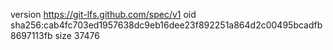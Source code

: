 version https://git-lfs.github.com/spec/v1
oid sha256:cab4fc703ed1957638dc9eb16dee23f892251a864d2c00495bcadfb8697113fb
size 37476
